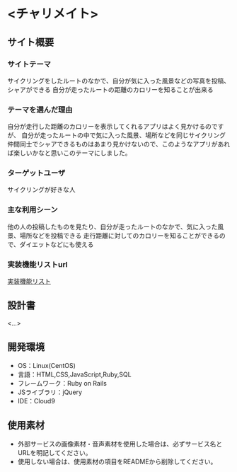 # <チャリメイト>

## サイト概要
### サイトテーマ
サイクリングをしたルートのなかで、自分が気に入った風景などの写真を投稿、シャアができる
自分が走ったルートの距離のカロリーを知ることが出来る

### テーマを選んだ理由
自分が走行した距離のカロリーを表示してくれるアプリはよく見かけるのですが、
自分が走ったルートの中で気に入った風景、場所などを同じサイクリング仲間同士でシャアできるものはあまり見かけないので、このようなアプリがあれば楽しいかなと思いこのテーマにしました。

### ターゲットユーザ
サイクリングが好きな人

### 主な利用シーン
他の人の投稿したものを見たり、自分が走ったルートのなかで、気に入った風景、場所などを投稿できる  走行距離に対してのカロリーを知ることができるので、ダイエットなどにも使える

### 実装機能リストurl
[実装機能リスト](https://docs.google.com/spreadsheets/d/1w4VqVWG3g8RHRKAvXVQbiDxOGzizhzcg_lqpdf6uddc/edit?usp=sharing)

## 設計書
<...>

## 開発環境
- OS：Linux(CentOS)
- 言語：HTML,CSS,JavaScript,Ruby,SQL
- フレームワーク：Ruby on Rails
- JSライブラリ：jQuery
- IDE：Cloud9

## 使用素材
- 外部サービスの画像素材・音声素材を使用した場合は、必ずサービス名とURLを明記してください。
- 使用しない場合は、使用素材の項目をREADMEから削除してください。
